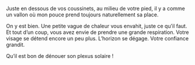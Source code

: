 Juste en dessous de vos coussinets, au milieu de votre pied, il y a comme un vallon où mon pouce prend toujours naturellement sa place. 

On y est bien. Une petite vague de chaleur vous envahit, juste ce qu’il faut.
Et tout d’un coup, vous avez envie de prendre une grande respiration.
Votre visage se détend encore un peu plus. L’horizon se dégage. Votre confiance grandit.

Qu’il est bon de dénouer son plexus solaire !
